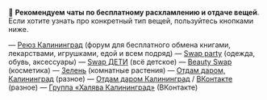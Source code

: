 💬 **Рекомендуем чаты по бесплатному расхламлению и отдаче вещей**. Если хотите узнать про конкретный тип вещей, пользуйтесь кнопками ниже.

— [Реюз Калининград](https://t.me/reuse39) \(форум для бесплатного обмена книгами, лекарствами, игрушками, едой и всем подряд\)
— [Swap party](https://t.me/+qXcw42itjrRkOWMy) \(одежда, обувь, аксессуары\)
— [Swap ДЕТИ](https://t.me/+VxCUYHDxDPTnY_G_) \(всё детское\)
— [Beauty Swap](https://t.me/beautyswap39) \(косметика\)
— [Зелень](https://t.me/zeleno39) \(комнатные растения\)
— [Отдам даром, Калининград](https://t.me/daromkgd) \(разное\)
— [Отдам даром Калининград](https://t.me/daromkaliningrad) / [ВКонтакте](https://vk.com/otdamdaromkaliningrad) \(разное\)
— [Группа «Халява Калининград»](https://vk.com/halyavakaliningrad) \(ВКонтакте\)
